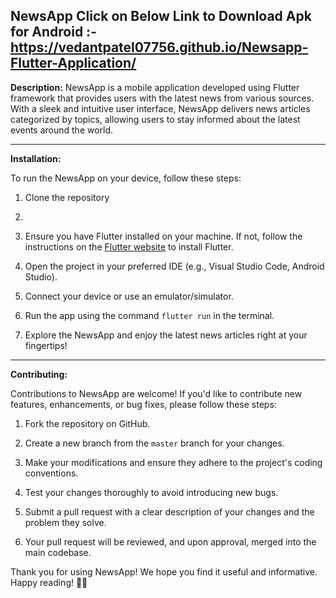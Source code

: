 **NewsApp**
Click on Below Link to Download Apk for Android :-  <br> https://vedantpatel07756.github.io/Newsapp-Flutter-Application/
---

**Description:**
NewsApp is a mobile application developed using Flutter framework that provides users with the latest news from various sources. With a sleek and intuitive user interface, NewsApp delivers news articles categorized by topics, allowing users to stay informed about the latest events around the world.

---



**Installation:**

To run the NewsApp on your device, follow these steps:

1. Clone the repository
2. 
3. Ensure you have Flutter installed on your machine. If not, follow the instructions on the [Flutter website](https://flutter.dev/docs/get-started/install) to install Flutter.

4. Open the project in your preferred IDE (e.g., Visual Studio Code, Android Studio).

5. Connect your device or use an emulator/simulator.

6. Run the app using the command `flutter run` in the terminal.

7. Explore the NewsApp and enjoy the latest news articles right at your fingertips!

---

**Contributing:**

Contributions to NewsApp are welcome! If you'd like to contribute new features, enhancements, or bug fixes, please follow these steps:

1. Fork the repository on GitHub.

2. Create a new branch from the `master` branch for your changes.

3. Make your modifications and ensure they adhere to the project's coding conventions.

4. Test your changes thoroughly to avoid introducing new bugs.

5. Submit a pull request with a clear description of your changes and the problem they solve.

6. Your pull request will be reviewed, and upon approval, merged into the main codebase.


Thank you for using NewsApp! We hope you find it useful and informative. Happy reading! 📰✨

